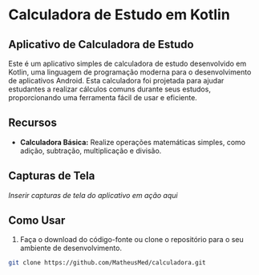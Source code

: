 # Calculadora de Estudo em Kotlin

## Aplicativo de Calculadora de Estudo

Este é um aplicativo simples de calculadora de estudo desenvolvido em Kotlin, uma linguagem de programação moderna para o desenvolvimento de aplicativos Android. Esta calculadora foi projetada para ajudar estudantes a realizar cálculos comuns durante seus estudos, proporcionando uma ferramenta fácil de usar e eficiente.

## Recursos

- **Calculadora Básica:** Realize operações matemáticas simples, como adição, subtração, multiplicação e divisão.

## Capturas de Tela

*Inserir capturas de tela do aplicativo em ação aqui*

## Como Usar

1. Faça o download do código-fonte ou clone o repositório para o seu ambiente de desenvolvimento.

```bash
git clone https://github.com/MatheusMed/calculadora.git
